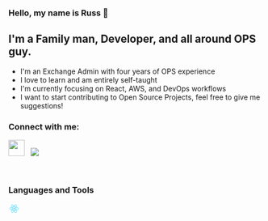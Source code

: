 ### Hello, my name is Russ :wave:

## I'm a Family man, Developer, and all around OPS guy.
- I'm an Exchange Admin with four years of OPS experience
- I love to learn and am entirely self-taught
- I'm currently focusing on React, AWS, and DevOps workflows
- I want to start contributing to Open Source Projects, feel free to give me suggestions!

### Connect with me:

<p align="center>
<a href="https://www.linkedin.com/in/russ-carroll-20a53719a"><img height="32" width="32" src="https://raw.githubusercontent.com/SoWrongImRight/blob/master/img/linkedin.svg"></a>&nbsp;&nbsp;
<a href=""><img src="../img/youtube.svg"></a>&nbsp;&nbsp;
</p>

<br />

### Languages and Tools

<img align="left" alt="medium" width="22px" src="https://raw.githubusercontent.com/github/explore/80688e429a7d4ef2fca1e82350fe8e3517d3494d/topics/react/react.png?sanitize=true">
<br />
<br />

[LinkedIn]:  https://www.linkedin.com/in/russ-carroll-20a53719a
